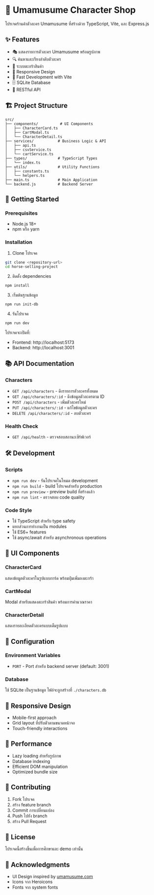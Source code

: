 # 🐎 Umamusume Character Shop

โปรเจคร้านค้าตัวละคร Umamusume ที่สร้างด้วย TypeScript, Vite, และ Express.js

## ✨ Features

- 🎭 แสดงรายการตัวละคร Umamusume พร้อมรูปภาพ
- 🔍 ค้นหาและเรียงลำดับตัวละคร
- 🛒 ระบบตะกร้าสินค้า
- 📱 Responsive Design
- 🚀 Fast Development with Vite
- 🗄️ SQLite Database
- 🔌 RESTful API

## 🏗️ Project Structure

```
src/
├── components/          # UI Components
│   ├── CharacterCard.ts
│   ├── CartModal.ts
│   └── CharacterDetail.ts
├── services/           # Business Logic & API
│   ├── api.ts
│   ├── csvService.ts
│   └── cartService.ts
├── types/              # TypeScript Types
│   └── index.ts
├── utils/              # Utility Functions
│   ├── constants.ts
│   └── helpers.ts
├── main.ts             # Main Application
└── backend.js          # Backend Server
```

## 🚀 Getting Started

### Prerequisites

- Node.js 18+ 
- npm หรือ yarn

### Installation

1. Clone โปรเจค
```bash
git clone <repository-url>
cd horse-selling-project
```

2. ติดตั้ง dependencies
```bash
npm install
```

3. เริ่มต้นฐานข้อมูล
```bash
npm run init-db
```

4. รันโปรเจค
```bash
npm run dev
```

โปรเจคจะเปิดที่:
- Frontend: http://localhost:5173
- Backend: http://localhost:3001

## 📚 API Documentation

### Characters

- `GET /api/characters` - ดึงรายการตัวละครทั้งหมด
- `GET /api/characters/:id` - ดึงข้อมูลตัวละครตาม ID
- `POST /api/characters` - เพิ่มตัวละครใหม่
- `PUT /api/characters/:id` - แก้ไขข้อมูลตัวละคร
- `DELETE /api/characters/:id` - ลบตัวละคร

### Health Check

- `GET /api/health` - ตรวจสอบสถานะเซิร์ฟเวอร์

## 🛠️ Development

### Scripts

- `npm run dev` - รันโปรเจคในโหมด development
- `npm run build` - build โปรเจคสำหรับ production
- `npm run preview` - preview build ที่สร้างแล้ว
- `npm run lint` - ตรวจสอบ code quality

### Code Style

- ใช้ TypeScript สำหรับ type safety
- แยกส่วนการทำงานเป็น modules
- ใช้ ES6+ features
- ใช้ async/await สำหรับ asynchronous operations

## 🎨 UI Components

### CharacterCard
แสดงข้อมูลตัวละครในรูปแบบการ์ด พร้อมปุ่มเพิ่มลงตะกร้า

### CartModal
Modal สำหรับแสดงตะกร้าสินค้า พร้อมการคำนวณราคา

### CharacterDetail
แสดงรายละเอียดตัวละครแบบเต็มรูปแบบ

## 🔧 Configuration

### Environment Variables

- `PORT` - Port สำหรับ backend server (default: 3001)

### Database

ใช้ SQLite เป็นฐานข้อมูล ไฟล์จะถูกสร้างที่ `./characters.db`

## 📱 Responsive Design

- Mobile-first approach
- Grid layout ที่ปรับตัวตามขนาดหน้าจอ
- Touch-friendly interactions

## 🚀 Performance

- Lazy loading สำหรับรูปภาพ
- Database indexing
- Efficient DOM manipulation
- Optimized bundle size

## 🤝 Contributing

1. Fork โปรเจค
2. สร้าง feature branch
3. Commit การเปลี่ยนแปลง
4. Push ไปยัง branch
5. สร้าง Pull Request

## 📄 License

โปรเจคนี้สร้างขึ้นเพื่อการศึกษาและ demo เท่านั้น

## 🙏 Acknowledgments

- UI Design inspired by [umamusume.com](https://umamusume.com/characters/)
- Icons จาก Heroicons
- Fonts จาก system fonts

